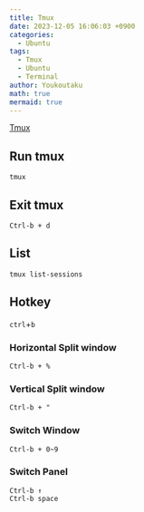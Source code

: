 ```yaml
---
title: Tmux
date: 2023-12-05 16:06:03 +0900
categories:
  - Ubuntu
tags:
  - Tmux
  - Ubuntu
  - Terminal
author: Youkoutaku
math: true
mermaid: true
---
```


[Tmux](https://github.com/tmux/tmux/wiki)

## Run tmux
```
tmux
```

## Exit tmux
```
Ctrl-b + d
```

## List
```
tmux list-sessions
```

## Hotkey
`ctrl`+`b`

### Horizontal Split window
```
Ctrl-b + %
```

### Vertical Split window
```
Ctrl-b + "
```

### Switch Window
```
Ctrl-b + 0~9
```

### Switch Panel

```
Ctrl-b ↑
Ctrl-b space
```
